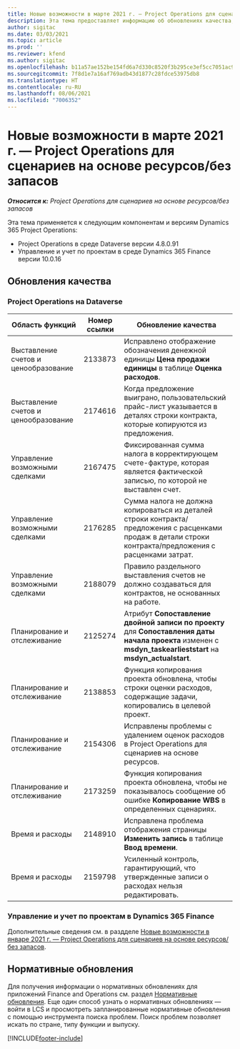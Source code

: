 ```yaml
---
title: Новые возможности в марте 2021 г. — Project Operations для сценариев на основе ресурсов/без запасов
description: Эта тема предоставляет информацию об обновлениях качества, доступных в выпуске Project Operations за март 2021 г., для сценариев на основе ресурсов/без запасов.
author: sigitac
ms.date: 03/03/2021
ms.topic: article
ms.prod: ''
ms.reviewer: kfend
ms.author: sigitac
ms.openlocfilehash: b11a57ae152be154fd6a7d330c8520f3b295ce3ef5cc7051ac9b343e3bcdbe12
ms.sourcegitcommit: 7f8d1e7a16af769adb43d1877c28fdce53975db8
ms.translationtype: HT
ms.contentlocale: ru-RU
ms.lasthandoff: 08/06/2021
ms.locfileid: "7006352"
---
```

# <a name="whats-new-march-2021---project-operations-for-resourcenon-stocked-based-scenarios"></a>Новые возможности в марте 2021 г. — Project Operations для сценариев на основе ресурсов/без запасов

_**Относится к:** Project Operations для сценариев на основе ресурсов/без запасов_

Эта тема применяется к следующим компонентам и версиям Dynamics 365 Project Operations:

- Project Operations в среде Dataverse версии 4.8.0.91 
- Управление и учет по проектам в среде Dynamics 365 Finance версии 10.0.16 

## <a name="quality-updates"></a>Обновления качества

### <a name="project-operations-on-dataverse"></a>Project Operations на Dataverse


| **Область функций** | **Номер ссылки** | **Обновление качества** |
| --- | --- | --- |
| Выставление счетов и ценообразование | 2133873 | Исправлено отображение обозначения денежной единицы **Цена продажи единицы** в таблице **Оценка расходов**. |
| Выставление счетов и ценообразование | 2174616 | Когда предложение выиграно, пользовательский прайс-лист указывается в деталях строки контракта, которые копируются из предложения. |
| Управление возможными сделками | 2167475 | Фиксированная сумма налога в корректирующем счете-фактуре, которая является фактической записью, по которой не выставлен счет. |
| Управление возможными сделками | 2176285 | Сумма налога не должна копироваться из деталей строки контракта/предложения с расценками продаж в детали строки контракта/предложения с расценками затрат. |
| Управление возможными сделками | 2188079 | Правило раздельного выставления счетов не должно создаваться для контрактов, не основанных на работе. |
| Планирование и отслеживание | 2125274 | Атрибут **Сопоставление двойной записи по проекту** для **Сопоставления даты начала проекта** изменен с **msdyn\_taskearlieststart** на **msdyn\_actualstart**. |
| Планирование и отслеживание | 2138853 | Функция копирования проекта обновлена, чтобы строки оценки расходов, содержащие задачи, копировались в целевой проект. |
| Планирование и отслеживание | 2154306 | Исправлены проблемы с удалением оценок расходов в Project Operations для сценариев на основе ресурсов. |
| Планирование и отслеживание | 2173259 | Функция копирования проекта обновлена, чтобы не показывалось сообщение об ошибке **Копирование WBS** в определенных сценариях. |
| Время и расходы | 2148910 | Исправлена проблема отображения страницы **Изменить запись** в таблице **Ввод времени**. |
| Время и расходы | 2159798 | Усиленный контроль, гарантирующий, что утвержденные записи о расходах нельзя редактировать. |

### <a name="project-management-and-accounting-on-dynamics-365-finance"></a>Управление и учет по проектам в Dynamics 365 Finance

Дополнительные сведения см. в раздделе [Новые возможности в январе 2021 г. — Project Operations для сценариев на основе ресурсов/без запасов](whats-new-jan-2021-resource-based.md).

## <a name="regulatory-updates"></a>Нормативные обновления

Для получения информации о нормативных обновлениях для приложений Finance and Operations см. раздел [Нормативные обновления](/dynamics365/finance/localizations/regulatory-updates). Еще один способ узнать о нормативных обновлениях — войти в LCS и просмотреть запланированные нормативные обновления с помощью инструмента поиска проблем. Поиск проблем позволяет искать по стране, типу функции и выпуску.


[!INCLUDE[footer-include](../includes/footer-banner.md)]